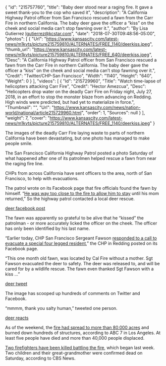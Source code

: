 {
  "id": "215757760",
  "title": "Baby deer stood near a raging fire. It gave a sweet thank-you to the cop who saved it",
  "description": "A California Highway Patrol officer from San Francisco rescued a fawn from the Carr Fire in northern California. The baby deer gave the officer a “kiss” on the cheek and social media can’t stop fawning over it.",
  "author": "By Lisa Gutierrez lgutierrez@kcstar.com",
  "date": "2018-07-30T09:48:56-05:00",
  "photos": [
    {
      "Url": "https://www.kansascity.com/latest-news/m1kvts/picture215759810/ALTERNATES/FREE_1140/deerkiss.jpeg",
      "thumb_url": "https://www.kansascity.com/latest-news/m1kvts/picture215759810/ALTERNATES/FREE_640/deerkiss.jpeg",
      "Desc": "A California Highway Patrol officer from San Francisco rescued a fawn from the Carr Fire in northern California. The baby deer gave the officer a “kiss” on the cheek and social media can’t stop fawning over it.",
      "Credit": "Twitter/CHP-San Francisco",
      "Width": "1140",
      "Height": "640",
      "Weight": 0
    }
  ],
  "videos": [
    {
      "Id": "215729960",
      "Title": "Watch time-lapse of helicopters attacking Carr Fire",
      "Credit": "Hector Amezcua",
      "Desc": "Helicopters drop water on the deadly Carr Fire on Friday night, July 27, 2018, in an effort to stop the monster blaze from advancing on Redding. High winds were predicted, but had yet to materialize in force.",
      "Thumbnail": "",
      "Url": "https://www.kansascity.com/news/nation-world/national/article215729960.html",
      "order": 1,
      "Sources": null
    }
  ],
  "weight": 7,
  "cover": "https://www.kansascity.com/latest-news/m1kvts/picture215759810/ALTERNATES/FREE_1140/deerkiss.jpeg"
}

<p>The images of the deadly Carr Fire laying waste to parts of northern California have been devastating, but one photo has managed to make people smile.</p><p>The San Francisco California Highway Patrol posted a photo Saturday of what happened after one of its patrolmen helped rescue a fawn from near the raging fire line.</p><p>CHPs from across California have sent officers to the area, north of San Francisco, to help with evacuations.<br /></p><p>The patrol wrote on its Facebook page that fire officials found the fawn by himself. “<a href="https://www.facebook.com/YrekaCHP/photos/a.215104785552721.1073741830.201924533537413/572572776472585/?type=3&amp;theater" target="_blank">He was way too close to the fire to allow him to stay</a> until his mom returned,” So the highway patrol contacted a local deer rescue.</p><p><a href="https://www.kansascity.com/latest-news/article215758600.ece" id="_3ddf9fb2-6bf2-41ad-a468-0afa0ab97746">deer facebook post</a> </p><p>The fawn was apparently so grateful to be alive that he “kissed” the patrolman - or more accurately licked the officer on the cheek. The officer has only been identified by his last name.</p><p>“Earlier today, CHP San Francisco Sergeant Fawson <a href="https://www.facebook.com/chpredding/posts/876610625856175" target="_blank">responded to a call to evacuate a special four legged resident</a>,” the CHP in Redding posted on its Facebook page.</p><p>“This one month old fawn, was located by Cal Fire without a mother. Sgt Fawson evacuated the deer to safety. The deer was released to, and will be cared for by a wildlife rescue. The fawn even thanked Sgt Fawson with a kiss ...”</p><p><a href="https://www.kansascity.com/latest-news/article215757815.ece" id="_f60b596e-9731-4743-87d9-74015555aa61">deer tweet</a> </p><p>The image has scooped up hundreds of comments on Twitter and Facebook.</p><p>“mmmm, thank you salty human,” tweeted one person.</p><p><a href="https://www.kansascity.com/latest-news/article215759395.ece" id="_9c95d785-7bd2-4c43-8ba7-364ce8d106e3">deer reacts</a> </p><p>As of the weekend, the <a href="http://abc7news.com/first-responders-rescue-young-deer-from-massive-carr-fire-zone/3841551/" target="_blank">fire had spread to more than 80,000 acres</a> and burned down hundreds of structures, according to ABC 7 in Los Angeles. At least five people have died and more than 40,000 people displaced.</p><p><a href="https://www.cbsnews.com/news/carr-fire-fawn-gives-cop-a-kiss-after-california-wildfire-rescue/" target="_blank">Two firefighters have been killed battling the fire</a>, which began last week. Two children and their great-grandmother were confirmed dead on Saturday, according to CBS News.</p><p><!-- %video:215729960% --> <br /></p>

